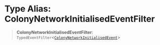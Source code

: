 # Type Alias: ColonyNetworkInitialisedEventFilter

> **ColonyNetworkInitialisedEventFilter**: `TypedEventFilter`\<[`ColonyNetworkInitialisedEvent`](ColonyNetworkInitialisedEvent.md)\>
